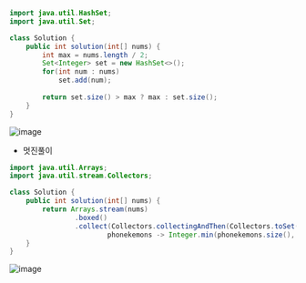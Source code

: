 ```java
import java.util.HashSet;
import java.util.Set;

class Solution {
    public int solution(int[] nums) {
        int max = nums.length / 2;
        Set<Integer> set = new HashSet<>();
        for(int num : nums)
            set.add(num);
        
        return set.size() > max ? max : set.size();
    }
}
```
![image](https://github.com/alswo1212/CNF_codingTest_sturdy/assets/92290312/cd63f6b7-4fe6-4ecc-9772-de51ba83f5c5)

* 멋진풀이
```java
import java.util.Arrays;
import java.util.stream.Collectors;

class Solution {
    public int solution(int[] nums) {
        return Arrays.stream(nums)
                .boxed()
                .collect(Collectors.collectingAndThen(Collectors.toSet(),
                        phonekemons -> Integer.min(phonekemons.size(), nums.length / 2)));
    }
}
```
![image](https://github.com/alswo1212/CNF_codingTest_sturdy/assets/92290312/a19e9aed-54ea-4a6c-ac0e-1945a9eef5bf)
